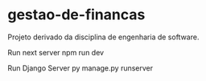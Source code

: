 # gestao-de-financas
Projeto derivado da disciplina de engenharia de software.

Run next server
npm run dev

Run Django Server
py manage.py runserver
